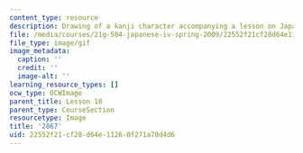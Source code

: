 ```yaml
---
content_type: resource
description: Drawing of a kanji character accompanying a lesson on Japanese.
file: /media/courses/21g-504-japanese-iv-spring-2009/22552f21cf28d64e11260f271a70d4d6_2867.gif
file_type: image/gif
image_metadata:
  caption: ''
  credit: ''
  image-alt: ''
learning_resource_types: []
ocw_type: OCWImage
parent_title: Lesson 18
parent_type: CourseSection
resourcetype: Image
title: '2867'
uid: 22552f21-cf28-d64e-1126-0f271a70d4d6
---
```

